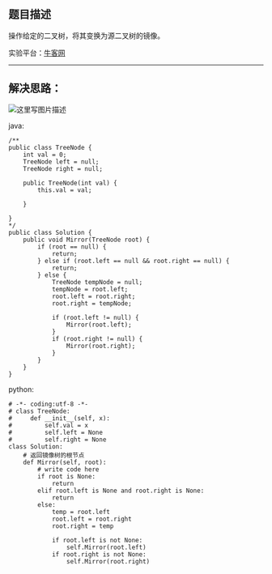 **题目描述**
--------

操作给定的二叉树，将其变换为源二叉树的镜像。

实验平台：[牛客网](https://www.nowcoder.com/ta/coding-interviews?page=1)

----------


**解决思路：**
---------
![这里写图片描述](http://img.blog.csdn.net/20180315214138383?watermark/2/text/Ly9ibG9nLmNzZG4ubmV0L3dhbmc0NTQ1OTIyOTc=/font/5a6L5L2T/fontsize/400/fill/I0JBQkFCMA==/dissolve/70)

java:
```
/**
public class TreeNode {
    int val = 0;
    TreeNode left = null;
    TreeNode right = null;

    public TreeNode(int val) {
        this.val = val;

    }

}
*/
public class Solution {
    public void Mirror(TreeNode root) {
        if (root == null) {
			return;
		} else if (root.left == null && root.right == null) {
			return;
		} else {
			TreeNode tempNode = null;
			tempNode = root.left;
			root.left = root.right;
			root.right = tempNode;

			if (root.left != null) {
				Mirror(root.left);
			}
			if (root.right != null) {
				Mirror(root.right);
			}
		}
    }
}
```


python:
```
# -*- coding:utf-8 -*-
# class TreeNode:
#     def __init__(self, x):
#         self.val = x
#         self.left = None
#         self.right = None
class Solution:
    # 返回镜像树的根节点
    def Mirror(self, root):
        # write code here
        if root is None:
            return
        elif root.left is None and root.right is None:
            return
        else:
            temp = root.left
            root.left = root.right
            root.right = temp

            if root.left is not None:
                self.Mirror(root.left)
            if root.right is not None:
                self.Mirror(root.right)
```